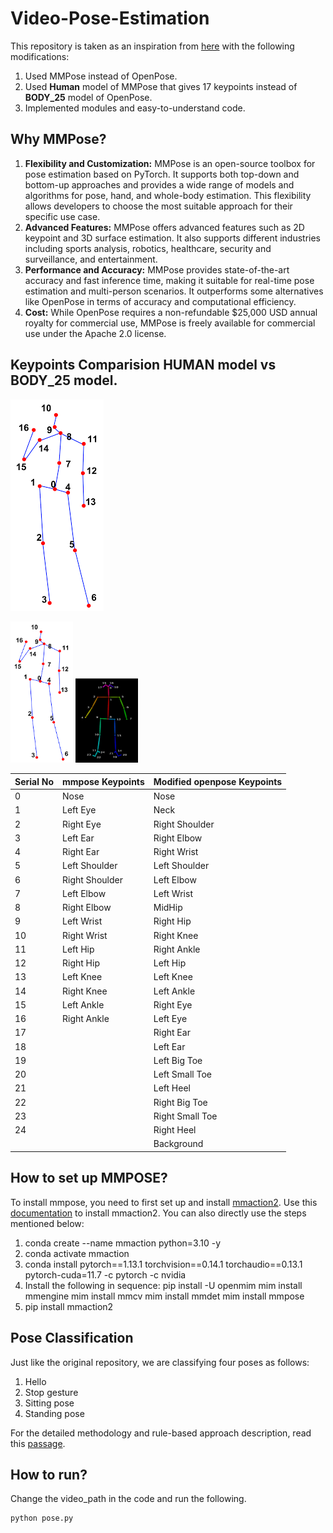 # Video-Pose-Estimation

This repository is taken as an inspiration from [here](https://github.com/hafizas101/Real-time-human-pose-estimation-and-classification) with the following modifications:
1. Used MMPose instead of OpenPose.
2. Used **Human** model of MMPose that gives 17 keypoints instead of **BODY_25** model of OpenPose.
3. Implemented modules and easy-to-understand code.


## Why MMPose?
1. **Flexibility and Customization:** MMPose is an open-source toolbox for pose estimation based on PyTorch. It supports both top-down and bottom-up approaches and provides a wide range of models and algorithms for pose, hand, and whole-body estimation. This flexibility allows developers to choose the most suitable approach for their specific use case.
2. **Advanced Features:** MMPose offers advanced features such as 2D keypoint and 3D surface estimation. It also supports different industries including sports analysis, robotics, healthcare, security and surveillance, and entertainment.
3. **Performance and Accuracy:** MMPose provides state-of-the-art accuracy and fast inference time, making it suitable for real-time pose estimation and multi-person scenarios. It outperforms some alternatives like OpenPose in terms of accuracy and computational efficiency.
4. **Cost:** While OpenPose requires a non-refundable $25,000 USD annual royalty for commercial use, MMPose is freely available for commercial use under the Apache 2.0 license.

## Keypoints Comparision **HUMAN** model vs **BODY_25** model.

![Image](images/keypoints.png)

<p float="left">
  <img src="images/keypoints.png" width="100" />
  <img src="images/openpose-keypoints.png" width="100" /> 
</p>


| Serial No | mmpose Keypoints   | Modified openpose Keypoints |
|-----------|--------------------|-----------------------------|
| 0         | Nose               | Nose                        |
| 1         | Left Eye           | Neck                        |
| 2         | Right Eye          | Right Shoulder               |
| 3         | Left Ear           | Right Elbow                  |
| 4         | Right Ear          | Right Wrist                  |
| 5         | Left Shoulder      | Left Shoulder                |
| 6         | Right Shoulder     | Left Elbow                   |
| 7         | Left Elbow         | Left Wrist                   |
| 8         | Right Elbow        | MidHip                       |
| 9         | Left Wrist         | Right Hip                    |
| 10        | Right Wrist        | Right Knee                   |
| 11        | Left Hip           | Right Ankle                  |
| 12        | Right Hip          | Left Hip                     |
| 13        | Left Knee          | Left Knee                    |
| 14        | Right Knee         | Left Ankle                   |
| 15        | Left Ankle         | Right Eye                    |
| 16        | Right Ankle        | Left Eye                     |
| 17        |                    | Right Ear                    |
| 18        |                    | Left Ear                     |
| 19        |                    | Left Big Toe                 |
| 20        |                    | Left Small Toe               |
| 21        |                    | Left Heel                    |
| 22        |                    | Right Big Toe                |
| 23        |                    | Right Small Toe              |
| 24        |                    | Right Heel                   |
|           |                    | Background                   |

## How to set up MMPOSE?
To install mmpose, you need to first set up and install [mmaction2](https://github.com/open-mmlab/mmaction2).
Use this [documentation](https://mmaction2.readthedocs.io/en/latest/get_started/installation.html) to install mmaction2.
You can also directly use the steps mentioned below:
1. conda create --name mmaction python=3.10 -y
2. conda activate mmaction
3. conda install pytorch==1.13.1 torchvision==0.14.1 torchaudio==0.13.1 pytorch-cuda=11.7 -c pytorch -c nvidia
4. Install the following in sequence:
  pip install -U openmim
  mim install mmengine
  mim install mmcv
  mim install mmdet
  mim install mmpose
5. pip install mmaction2

## Pose Classification
Just like the original repository, we are classifying four poses as follows:
1. Hello 
2. Stop gesture
3. Sitting pose
4. Standing pose
   
For the detailed methodology and rule-based approach description, read this [passage](https://github.com/hafizas101/Real-time-human-pose-estimation-and-classification#pose-classification).

## How to run?
Change the video_path in the code and run the following.
```bash
python pose.py
